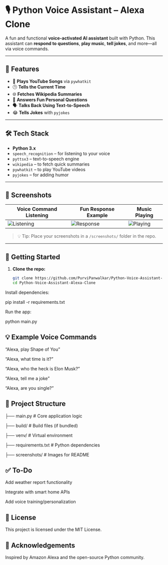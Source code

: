 # 🎙️ Python Voice Assistant – Alexa Clone

A fun and functional **voice-activated AI assistant** built with Python. This assistant can **respond to questions**, **play music**, **tell jokes**, and more—all via voice commands.

---

## 🔧 Features

- 🎵 **Plays YouTube Songs** via `pywhatkit`
- 🕒 **Tells the Current Time**
- 🌐 **Fetches Wikipedia Summaries**
- 🤖 **Answers Fun Personal Questions**
- 🗣️ **Talks Back Using Text-to-Speech**
- 😂 **Tells Jokes** with `pyjokes`

---

## 🛠️ Tech Stack

- **Python 3.x**
- `speech_recognition` – for listening to your voice  
- `pyttsx3` – text-to-speech engine  
- `wikipedia` – to fetch quick summaries  
- `pywhatkit` – to play YouTube videos  
- `pyjokes` – for adding humor

---

## 📸 Screenshots

| Voice Command Listening | Fun Response Example | Music Playing |
|-------------------------|----------------------|---------------|
| ![Listening](screenshots/listening.png) | ![Response](screenshots/response.png) | ![Playing](screenshots/playing.png) |

> 💡 Tip: Place your screenshots in a `/screenshots/` folder in the repo.

---

## 🚀 Getting Started

1. **Clone the repo:**
   ```bash
   git clone https://github.com/PurviPanwalkar/Python-Voice-Assistant-Alexa-Clone.git
   cd Python-Voice-Assistant-Alexa-Clone

Install dependencies:

pip install -r requirements.txt

Run the app:

python main.py


## 💡 Example Voice Commands

“Alexa, play Shape of You”

“Alexa, what time is it?”

“Alexa, who the heck is Elon Musk?”

“Alexa, tell me a joke”

“Alexa, are you single?”

## 📂 Project Structure

├── main.py               # Core application logic

├── build/                # Build files (if bundled)

├── venv/                 # Virtual environment

├── requirements.txt      # Python dependencies

├── screenshots/          # Images for README

## ✅ To-Do

Add weather report functionality

Integrate with smart home APIs

Add voice training/personalization



## 📄 License

This project is licensed under the MIT License.

## 🙌 Acknowledgements

Inspired by Amazon Alexa and the open-source Python community.
